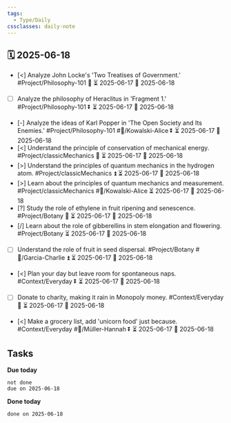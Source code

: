 ```yaml
---
tags:
  - Type/Daily
cssclasses: daily-note
---
```


## 🗓️ 2025-06-18

- [<] Analyze John Locke's 'Two Treatises of Government.' #Project/Philosophy-101 🔽 ⏳ 2025-06-17 📅 2025-06-18
- [ ] Analyze the philosophy of Heraclitus in 'Fragment 1.' #Project/Philosophy-101 ⏬ ⏳ 2025-06-17 📅 2025-06-18
- [-] Analyze the ideas of Karl Popper in 'The Open Society and Its Enemies.' #Project/Philosophy-101 #👤/Kowalski-Alice ⏬ ⏳ 2025-06-17 📅 2025-06-18
- [<] Understand the principle of conservation of mechanical energy. #Project/classicMechanics 🔺 ⏳ 2025-06-17 📅 2025-06-18
- [>] Understand the principles of quantum mechanics in the hydrogen atom. #Project/classicMechanics ⏫ ⏳ 2025-06-17 📅 2025-06-18
- [>] Learn about the principles of quantum mechanics and measurement. #Project/classicMechanics #👤/Kowalski-Alice ⏳ 2025-06-17 📅 2025-06-18
- [?] Study the role of ethylene in fruit ripening and senescence. #Project/Botany 🔺 ⏳ 2025-06-17 📅 2025-06-18
- [/] Learn about the role of gibberellins in stem elongation and flowering. #Project/Botany ⏳ 2025-06-17 📅 2025-06-18
- [ ] Understand the role of fruit in seed dispersal. #Project/Botany #👤/Garcia-Charlie ⏫ ⏳ 2025-06-17 📅 2025-06-18
- [<] Plan your day but leave room for spontaneous naps. #Context/Everyday ⏬ ⏳ 2025-06-17 📅 2025-06-18
- [ ] Donate to charity, making it rain in Monopoly money. #Context/Everyday 🔽 ⏳ 2025-06-17 📅 2025-06-18
- [<] Make a grocery list, add 'unicorn food' just because. #Context/Everyday #👤/Müller-Hannah ⏬ ⏳ 2025-06-17 📅 2025-06-18

## Tasks

**Due today**

```tasks
not done
due on 2025-06-18
```

**Done today**

```tasks
done on 2025-06-18
```
            
